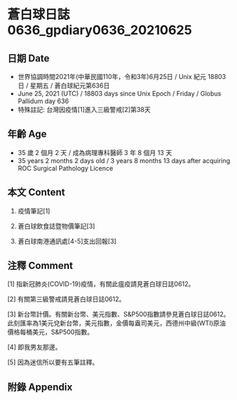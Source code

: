 [_metadata_:encoding]: - "utf-8"
[_metadata_:language]: - "zh-Hant-TW"
[_metadata_:fileformat]: - "markdown"
[_metadata_:MIME_type]: - "text/plain"
[_metadata_:markdown_version]: - "commonmark version 0.29"
[_metadata_:markdown_spec]: - "https://spec.commonmark.org/0.29/"

# 蒼白球日誌0636_gpdiary0636_20210625 #

## 日期 Date ##

* 世界協調時間2021年(中華民國110年，令和3年)6月25日 / Unix 紀元 18803 日 / 星期五 / 蒼白球紀元第636日
* June 25, 2021 (UTC) / 18803 days since Unix Epoch / Friday / Globus Pallidum day 636
* 特殊註記: 台灣因疫情[1]進入三級警戒[2]第38天

## 年齡 Age ##

* 35 歲 2 個月 2 天 / 成為病理專科醫師 3 年 8 個月 13 天
* 35 years 2 months 2 days old / 3 years 8 months 13 days after acquiring ROC Surgical Pathology Licence

## 本文 Content ##

1. 疫情筆記[1]

    
2. 蒼白球飲食誌暨物價筆記[3]

    
3. 蒼白球南港通訊處[4-5]支出回報[3]

    

## 注釋 Comment ##

[1] 指新冠肺炎(COVID-19)疫情，有關此瘟疫請見蒼白球日誌0612。


[2] 有關第三級警戒請見蒼白球日誌0612。


[3] 新台幣計價。有關新台幣、美元指數、S&P500指數請參見蒼白球日誌0612。此刻匯率為1美元兌新台幣，美元指數，金價每盎司美元，西德州中級(WTI)原油價格每桶美元，S&P500指數。


[4] 即我男友那邊。


[5] 因為迷信所以要有五筆註釋。



## 附錄 Appendix ##

